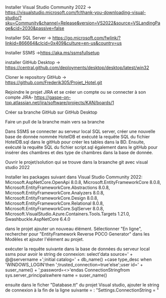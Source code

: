 Installer Visual Studio Community 2022 -> https://visualstudio.microsoft.com/fr/thank-you-downloading-visual-studio/?sku=Community&channel=Release&version=VS2022&source=VSLandingPage&cid=2030&passive=false

Installer SQL Server -> https://go.microsoft.com/fwlink/?linkid=866664&clcid=0x409&culture=en-us&country=us

Installer SSMS ->https://aka.ms/ssmsfullsetup 

installer GitHub Desktop -> https://central.github.com/deployments/desktop/desktop/latest/win32

Cloner le repository GitHub -> https://github.com/Frederik305/Projet_Hotel.git

Rejoindre le projet JIRA et se créer un compte ou se connecter à son compte JIRA- https://gaspe-on-top.atlassian.net/jira/software/projects/KAN/boards/1

Créer sa branche GitHub sur GitHub Desktop

Faire un pull de la branche main vers sa branche

Dans SSMS se connecter au serveur local SQL server, créer une nouvelle base de donnée nommée HotelDB et exécuté la requête SQL du fichier HotelDB.sql dans le gitHub pour créer les tables dans la BD. 
Ensuite, exécuté la requête SQL du fichier script.sql également dans le gitHub pour insérer des chambres et des type de chambres dans la base de donnée. 
 
Ouvrir le projet/solution qui se trouve dans la braanche git avec visual studio 2022

Installer les packages suivant dans Visual Studio Community 2022: 
Microsoft.AspNetCore.OpenApi 8.0.8,
Microsoft.EntityFrameworkCore 8.0.8,
Microsoft.EntityFrameworkCore.Abstractions 8.0.8,
Microsoft.EntityFrameworkCore.Analyzers 8.0.8,
Microsoft.EntityFrameworkCore.Design 8.0.8,
Microsoft.EntityFrameworkCore.Relational 8.0.8,
Microsoft.EntityFrameworkCore.SqlServer 8.0.8,
Microsoft.VisualStudio.Azure.Containers.Tools.Targets 1.21.0,
Swashbuckle.AspNetCore 6.4.0

dans le projet ajouter un nouveau élément. Sélectionner "En ligne", rechercher pour "EntityFramework Reverse POCO Generator" dans les Modèles et ajouter l'élément au projet.

exécuter la requête suivante dans la base de données du serveur local ssms pour avoir le string de connexion: select'data source=' + @@servername +';initial catalog=' + db_name() +case type_desc when 'WINDOWS_LOGIN'then ';trusted_connection=true'else';user id=' + suser_name() + ';password=<<YourPassword>>'endas ConnectionStringfrom sys.server_principalswhere name = suser_name()

ensuite dans le ficher "Database.tt" du projet Visual studio, ajouter le string de connexion à la fin de la ligne suivante = : "Settings.ConnectionString        = " 
